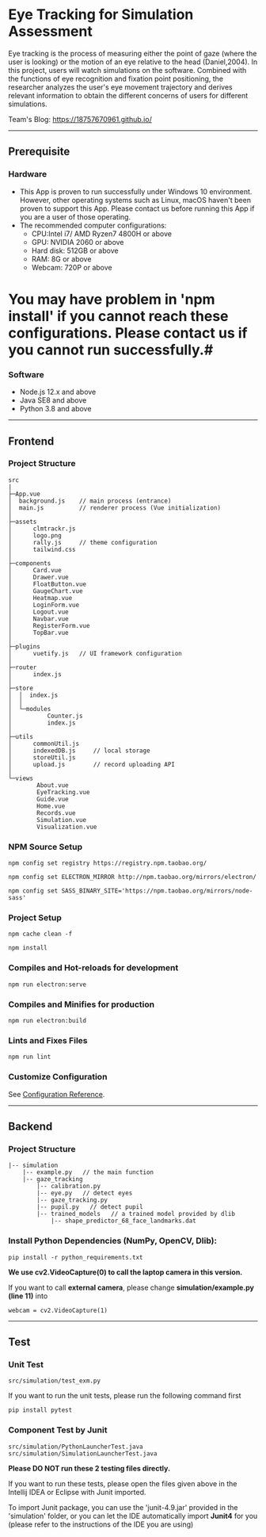 # Eye Tracking for Simulation Assessment

Eye tracking is the process of measuring either the point of gaze
(where the user is looking) or the motion of an eye relative to the
head (Daniel,2004). In this project, users will watch simulations on
the software. Combined with the functions of eye recognition and
fixation point positioning, the researcher analyzes the user's eye
movement trajectory and derives relevant information to obtain the
different concerns of users for different simulations.

Team's Blog: https://18757670961.github.io/

---

## Prerequisite
### Hardware
- This App is proven to run successfully under Windows 10 environment. However, other operating systems such as Linux, macOS haven't been proven to support this App. Please contact us before running this App if you are a user of those operating.
- The recommended computer configurations: 
  - CPU:Intel i7/ AMD Ryzen7 4800H or above
  - GPU: NVIDIA 2060 or above
  - Hard disk: 512GB or above
  - RAM: 8G or above 
  - Webcam: 720P or above
 # You may have problem in 'npm install' if you cannot reach these configurations. Please contact us if you cannot run successfully.#
### Software
- Node.js 12.x and above
- Java SE8 and above
- Python 3.8 and above

---

## Frontend

### Project Structure

```
src
|
├─App.vue
│  background.js    // main process (entrance)
│  main.js          // renderer process (Vue initialization)
│
├─assets
│      clmtrackr.js
│      logo.png
│      rally.js     // theme configuration
│      tailwind.css
│
├─components
│      Card.vue
│      Drawer.vue
│      FloatButton.vue
│      GaugeChart.vue
│      Heatmap.vue
│      LoginForm.vue
│      Logout.vue
│      Navbar.vue
│      RegisterForm.vue
│      TopBar.vue
│
├─plugins
│      vuetify.js   // UI framework configuration
│
├─router
│      index.js
│
├─store
│  │  index.js
│  │
│  └─modules
│          Counter.js
│          index.js
│
├─utils
│      commonUtil.js
│      indexedDB.js     // local storage
│      storeUtil.js
│      upload.js        // record uploading API
│
└─views
        About.vue
        EyeTracking.vue
        Guide.vue
        Home.vue
        Records.vue
        Simulation.vue
        Visualization.vue
```

### NPM Source Setup

```
npm config set registry https://registry.npm.taobao.org/

npm config set ELECTRON_MIRROR http://npm.taobao.org/mirrors/electron/

npm config set SASS_BINARY_SITE='https://npm.taobao.org/mirrors/node-sass'
```

### Project Setup

```
npm cache clean -f

npm install
```

### Compiles and Hot-reloads for development

```
npm run electron:serve
```

### Compiles and Minifies for production

```
npm run electron:build
```

### Lints and Fixes Files

```
npm run lint
```

### Customize Configuration

See [Configuration Reference](https://cli.vuejs.org/config/).

---

## Backend

### Project Structure

```
|-- simulation
    |-- example.py   // the main function
    |-- gaze_tracking
        |-- calibration.py
        |-- eye.py   // detect eyes
        |-- gaze_tracking.py   
        |-- pupil.py   // detect pupil
        |-- trained_models   // a trained model provided by dlib
            |-- shape_predictor_68_face_landmarks.dat

```

### Install Python Dependencies (NumPy, OpenCV, Dlib):

```
pip install -r python_requirements.txt
```

**We use cv2.VideoCapture(0) to call the laptop camera in this version.**

If you want to call **external camera**, please change **simulation/example.py (line 11)** into 
```
webcam = cv2.VideoCapture(1)
```

---

## Test

### Unit Test
```
src/simulation/test_exm.py
```
If you want to run the unit tests, please run the following command first
```
pip install pytest
```
### Component Test by Junit
```
src/simulation/PythonLauncherTest.java
src/simulation/SimulationLauncherTest.java
```
**Please DO NOT run these 2 testing files directly.**

If you want to run these tests, please open the files given above in the Intellij IDEA or Eclipse with Junit imported.

To import Junit package, you can use the 'junit-4.9.jar' provided in the 'simulation' folder, or you can let the IDE automatically import **Junit4** for you (please refer to the instructions of the IDE you are using)
